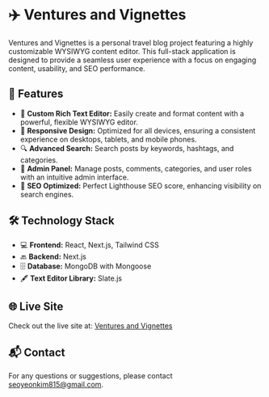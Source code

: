 # ✈️ Ventures and Vignettes

Ventures and Vignettes is a personal travel blog project featuring a highly customizable WYSIWYG content editor. This full-stack application is designed to provide a seamless user experience with a focus on engaging content, usability, and SEO performance.

## 🌟 Features

- 📝 **Custom Rich Text Editor:** Easily create and format content with a powerful, flexible WYSIWYG editor.
- 📱 **Responsive Design:** Optimized for all devices, ensuring a consistent experience on desktops, tablets, and mobile phones.
- 🔍 **Advanced Search:** Search posts by keywords, hashtags, and categories.
- 🔧 **Admin Panel:** Manage posts, comments, categories, and user roles with an intuitive admin interface.
- 🚀 **SEO Optimized:** Perfect Lighthouse SEO score, enhancing visibility on search engines.

## 🛠️ Technology Stack

- 💻 **Frontend:** React, Next.js, Tailwind CSS
- 🔙 **Backend:** Next.js
- 🗄️ **Database:** MongoDB with Mongoose
- 🖋️ **Text Editor Library:** Slate.js

## 🌐 Live Site

Check out the live site at: [Ventures and Vignettes](https://your-deployed-site-url.com)

## 📬 Contact

For any questions or suggestions, please contact [seoyeonkim815@gmail.com](mailto:seoyeonkim815@gmail.com).

